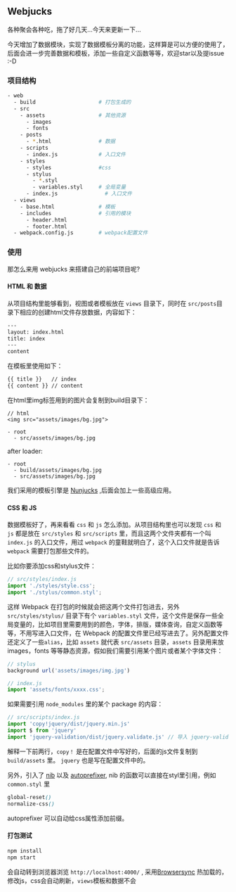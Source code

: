 ## Webjucks

各种聚会各种吃，拖了好几天...今天来更新一下...

今天增加了数据模块，实现了数据模板分离的功能，这样算是可以方便的使用了，后面会进一步完善数据和模板，添加一些自定义函数等等，欢迎star以及提issue :-D

### 项目结构

```bash
- web
  - build                    # 打包生成的
  - src           
    - assets                 # 其他资源
      - images             
      - fonts 
    - posts
      - *.html               # 数据
    - scripts
      - index.js             # 入口文件 
    - styles
      - styles               #css
      - stylus
        - *.styl         
        - variables.styl     # 全局变量  
      - index.js               # 入口文件
  - views 
    - base.html              # 模板
    - includes               # 引用的模块
      - header.html
      - footer.html  
  - webpack.config.js        # webpack配置文件
```

### 使用

那怎么来用 webjucks 来搭建自己的前端项目呢?

#### HTML 和 数据

从项目结构里能够看到，视图或者模板放在 `views` 目录下，同时在 `src/posts`目录下相应的创建html文件存放数据，内容如下：

```html
---
layout: index.html
title: index
---
content
``` 
在模板里使用如下：

```html
{{ title }}   // index
{{ content }} // content
```

在html里img标签用到的图片会复制到build目录下：

```
// html
<img src="assets/images/bg.jpg">

- root
  - src/assets/images/bg.jpg  
```  
after loader:
```
- root
  - build/assets/images/bg.jpg 
  - src/assets/images/bg.jpg 
```

我们采用的模板引擎是 [Nunjucks](https://mozilla.github.io/nunjucks/) ,后面会加上一些高级应用。

#### CSS 和 JS

数据模板好了，再来看看 `css` 和 `js` 怎么添加。从项目结构里也可以发现 `css` 和 `js` 都是放在 `src/styles` 和 `src/scripts` 里，而且这两个文件夹都有一个叫 `index.js` 的入口文件，用过 `webpack` 的童鞋就明白了，这个入口文件就是告诉 `webpack` 需要打包那些文件的。

比如你要添加css和stylus文件：

```js
// src/styles/index.js
import './styles/style.css';
import './stylus/common.styl';
```
这样 Webpack 在打包的时候就会把这两个文件打包进去，另外 `src/styles/stylus/` 目录下有个 `variables.styl` 文件，这个文件是保存一些全局变量的，比如项目里需要用到的颜色，字体，排版，媒体查询，自定义函数等等，不用写进入口文件，在 Webpack 的配置文件里已经写进去了。另外配置文件还定义了一些`alias`，比如 `assets` 就代表 `src/assets` 目录，`assets` 目录用来放 images，fonts 等等静态资源，假如我们需要引用某个图片或者某个字体文件：

```js
// stylus
background url('assets/images/img.jpg')

// index.js
import 'assets/fonts/xxxx.css';
```
如果需要引用 `node_modules` 里的某个 package 的内容：

```js
// src/scripts/index.js
import 'copy!jquery/dist/jquery.min.js'
import $ from 'jquery'
import 'jquery-validation/dist/jquery.validate.js' // 导入 jquery-validation
```
解释一下前两行，`copy！` 是在配置文件中写好的，后面的js文件复制到 `build/assets` 里。
`jquery` 也是写在配置文件中的。

另外，引入了 [nib](https://github.com/tj/nib) 以及 [autoprefixer](https://github.com/postcss/autoprefixer), nib 的函数可以直接在styl里引用，例如 `common.styl` 里

```css
global-reset()
normalize-css()
``` 
autoprefixer 可以自动给css属性添加前缀。

#### 打包测试

```javascript
npm install
npm start
```
 会自动转到浏览器浏览 `http://localhost:4000/` , 采用[Browsersync](http://www.browsersync.cn/) 热加载的，修改js，css会自动刷新，`views`模板和数据不会

